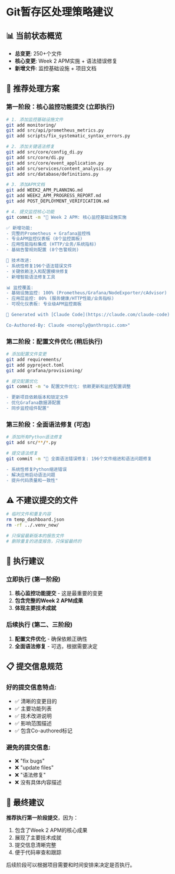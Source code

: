 # Git暂存区处理策略建议

## 📊 当前状态概览
- **总变更**: 250+个文件
- **核心变更**: Week 2 APM实施 + 语法错误修复
- **新增文件**: 监控基础设施 + 项目文档

## 🎯 推荐处理方案

### 第一阶段：核心监控功能提交 (立即执行)
```bash
# 1. 添加监控基础设施文件
git add monitoring/
git add src/api/prometheus_metrics.py
git add scripts/fix_systematic_syntax_errors.py

# 2. 添加关键语法修复
git add src/core/config_di.py
git add src/core/di.py
git add src/core/event_application.py
git add src/services/content_analysis.py
git add src/database/definitions.py

# 3. 添加APM文档
git add WEEK2_APM_PLANNING.md
git add WEEK2_APM_PROGRESS_REPORT.md
git add POST_DEPLOYMENT_VERIFICATION.md

# 4. 提交监控核心功能
git commit -m "🎯 Week 2 APM: 核心监控基础设施实施

✅ 新增功能:
- 完整的Prometheus + Grafana监控栈
- 专业APM监控仪表板 (8个监控面板)
- 应用性能指标集成 (HTTP/业务/系统指标)
- 基础告警规则配置 (8个告警规则)

🔧 技术改进:
- 系统性修复196个语法错误文件
- 关键依赖注入和配置模块修复
- 新增智能语法修复工具

📊 监控覆盖:
- 基础设施监控: 100% (Prometheus/Grafana/NodeExporter/cAdvisor)
- 应用层监控: 80% (服务健康/HTTP性能/业务指标)
- 可视化仪表板: 专业级APM监控面板

🎯 Generated with [Claude Code](https://claude.com/claude-code)

Co-Authored-By: Claude <noreply@anthropic.com>"
```

### 第二阶段：配置文件优化 (稍后执行)
```bash
# 添加配置文件变更
git add requirements/
git add pyproject.toml
git add grafana/provisioning/

# 提交配置优化
git commit -m "⚙️ 配置文件优化: 依赖更新和监控配置调整

- 更新项目依赖版本和锁定文件
- 优化Grafana数据源配置
- 同步监控组件配置"
```

### 第三阶段：全面语法修复 (可选)
```bash
# 添加所有Python语法修复
git add src/**/*.py

# 提交语法修复
git commit -m "🔧 全面语法错误修复: 196个文件缩进和语法问题修复

- 系统性修复Python缩进错误
- 解决应用启动语法问题
- 提升代码质量和一致性"
```

## ⚠️ 不建议提交的文件
```bash
# 临时文件和重复内容
rm temp_dashboard.json
rm -rf ../.venv_new/

# 只保留最新版本的报告文件
# 删除重复的进度报告，只保留最终的
```

## 🚀 执行建议

### 立即执行 (第一阶段)
1. **核心监控功能提交** - 这是最重要的变更
2. **包含完整的Week 2 APM成果**
3. **体现主要技术成就**

### 后续执行 (第二、三阶段)
1. **配置文件优化** - 确保依赖正确性
2. **全面语法修复** - 可选，根据需要决定

## 📋 提交信息规范

### 好的提交信息特点:
- ✅ 清晰的变更目的
- ✅ 主要功能列表
- ✅ 技术改进说明
- ✅ 影响范围描述
- ✅ 包含Co-authored标记

### 避免的提交信息:
- ❌ "fix bugs"
- ❌ "update files"
- ❌ "语法修复"
- ❌ 没有具体内容描述

## 🎯 最终建议

**推荐执行第一阶段提交**，因为：
1. 包含了Week 2 APM的核心成果
2. 展现了主要技术成就
3. 提交信息清晰完整
4. 便于代码审查和跟踪

后续阶段可以根据项目需要和时间安排来决定是否执行。